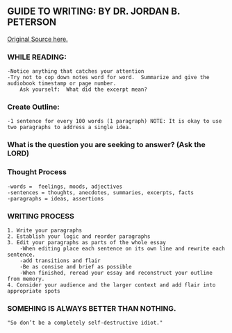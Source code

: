 ﻿## GUIDE TO WRITING:  BY DR. JORDAN B. PETERSON
[Original Source here.](https://medium.com/practicecomesfirst/dr-jordan-b-petersons-10-step-guide-to-clearer-thinking-through-essay-writing-1ab79a94937)

### WHILE READING:
	-Notice anything that catches your attention
	-Try not to cop down notes word for word.  Summarize and give the audiobook timestamp or page number.
		Ask yourself:  What did the excerpt mean?

### Create Outline:  
	-1 sentence for every 100 words (1 paragraph) NOTE: It is okay to use two paragraphs to address a single idea.

### What is the question you are seeking to answer? (Ask the LORD)

### Thought Process
	-words =  feelings, moods, adjectives
	-sentences = thoughts, anecdotes, summaries, excerpts, facts
	-paragraphs = ideas, assertions

### WRITING PROCESS
	1. Write your paragraphs
	2. Establish your logic and reorder paragraphs
	3. Edit your paragraphs as parts of the whole essay
		-When editing place each sentence on its own line and rewrite each sentence.
		-add transitions and flair
		-Be as consise and brief as possible
		-When finished, reread your essay and reconstruct your outline from memory.
	4. Consider your audience and the larger context and add flair into appropriate spots

### SOMEHING IS ALWAYS BETTER THAN NOTHING. 
	"So don’t be a completely self-destructive idiot."
